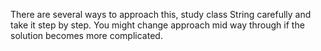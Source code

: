 There are several ways to approach this, study class String carefully and take it step by step. You might change approach mid way through if the solution becomes more complicated.